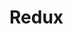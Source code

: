 # Redux

<!-- <div></div>

- [Core Redux API](./core-redux-api.md)
- [Strategies for Complex State](./strategies.md)

<div></div>

- [React Redux Library](./react-redux.md)
- [Redux Toolkit](./redux-toolkit.md)

<div></div> -->
